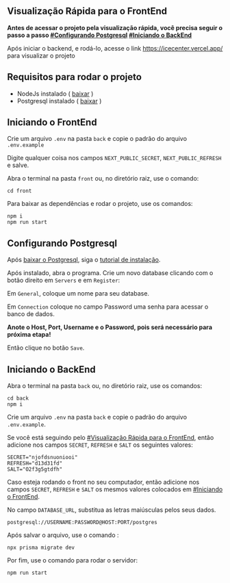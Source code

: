 ## Visualização Rápida para o FrontEnd

**Antes de acessar o projeto pela visualização rápida, você precisa seguir o passo a passo [#Configurando Postgresql](#Configurando-Postgresql) [#Iniciando o BackEnd](#Iniciando-o-BackEnd)**

Após iniciar o backend, e rodá-lo, acesse o link <https://icecenter.vercel.app/> para visualizar o projeto

## Requisitos para rodar o projeto
* NodeJs instalado ( [baixar](https://nodejs.org/en/download) )
* Postgresql instalado ( [baixar](https://www.enterprisedb.com/downloads/postgres-postgresql-downloads) )

## Iniciando o FrontEnd
Crie um arquivo `.env` na pasta `back` e copie o padrão do arquivo `.env.example`

Digite qualquer coisa nos campos `NEXT_PUBLIC_SECRET`, `NEXT_PUBLIC_REFRESH` e salve.

Abra o terminal na pasta `front` ou, no diretório raiz, use o comando:
```
cd front
```

Para baixar as dependências e rodar o projeto, use os comandos:
```
npm i
npm run start
```

## Configurando Postgresql
Após [baixar o Postgresql](https://nodejs.org/en/download), siga o [tutorial de instalação](https://youtu.be/UbX-2Xud1JA?si=3yfqEYU-ol6L6Xg_&t=56).

Após instalado, abra o programa. Crie um novo database clicando com o botão direito em `Servers` e em `Register`:

Em `General`, coloque um nome para seu database.

Em `Connection` coloque no campo Password uma senha para acessar o banco de dados.

**Anote o Host, Port, Username e o Password, pois será necessário para próxima etapa!** 

Então clique no botão `Save`.

## Iniciando o BackEnd
Abra o terminal na pasta `back` ou, no diretório raiz, use os comandos:
```
cd back
npm i
```

Crie um arquivo `.env` na pasta `back` e copie o padrão do arquivo `.env.example`.

Se você está seguindo pelo [#Visualização Rápida para o FrontEnd](#Visualização-Rápida-para-o-FrontEnd), então adicione nos campos `SECRET`, `REFRESH` e `SALT` os seguintes valores:
```
SECRET="njofdsnuoniooi"
REFRESH="d13d31fd"
SALT="O2f3g5gtdfh"
```

Caso esteja rodando o front no seu computador, então adicione nos campos `SECRET`, `REFRESH` e `SALT` os mesmos valores colocados em [#Iniciando o FrontEnd](#Iniciando-o-FrontEnd).

No campo `DATABASE_URL`, substitua as letras maiúsculas pelos seus dados.

```
postgresql://USERNAME:PASSWORD@HOST:PORT/postgres
```

Após salvar o arquivo, use o comando :
```
npx prisma migrate dev
```

Por fim, use o comando para rodar o servidor:
```
npm run start
```
